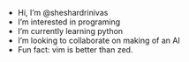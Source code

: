 -  Hi, I’m @sheshardrinivas
-  I’m interested in programing
-  I’m currently learning python
-  I’m looking to collaborate on making of an AI
-  Fun fact: vim is better than zed.

<!---
sheshardrinivas/sheshardrinivas is a ✨ special ✨ repository because its `README.md` (this file) appears on your GitHub profile.
You can click the Preview link to take a look at your changes.
--->
